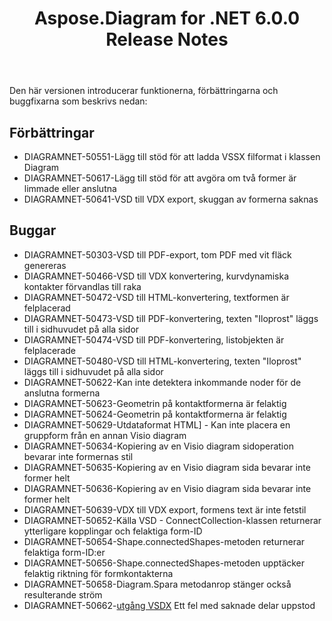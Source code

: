 ﻿---
title: Aspose.Diagram for .NET 6.0.0 Release Notes
type: docs
weight: 120
url: /sv/net/aspose-diagram-for-net-6-0-0-release-notes/
---
Den här versionen introducerar funktionerna, förbättringarna och buggfixarna som beskrivs nedan:
## **Förbättringar**
- DIAGRAMNET-50551-Lägg till stöd för att ladda VSSX filformat i klassen Diagram
- DIAGRAMNET-50617-Lägg till stöd för att avgöra om två former är limmade eller anslutna
- DIAGRAMNET-50641-VSD till VDX export, skuggan av formerna saknas
## **Buggar**
- DIAGRAMNET-50303-VSD till PDF-export, tom PDF med vit fläck genereras
- DIAGRAMNET-50466-VSD till VDX konvertering, kurvdynamiska kontakter förvandlas till raka
- DIAGRAMNET-50472-VSD till HTML-konvertering, textformen är felplacerad
- DIAGRAMNET-50473-VSD till PDF-konvertering, texten "Iloprost" läggs till i sidhuvudet på alla sidor
- DIAGRAMNET-50474-VSD till PDF-konvertering, listobjekten är felplacerade
- DIAGRAMNET-50480-VSD till HTML-konvertering, texten "Iloprost" läggs till i sidhuvudet på alla sidor
- DIAGRAMNET-50622-Kan inte detektera inkommande noder för de anslutna formerna
- DIAGRAMNET-50623-Geometrin på kontaktformerna är felaktig
- DIAGRAMNET-50624-Geometrin på kontaktformerna är felaktig
- DIAGRAMNET-50629-Utdataformat HTML] - Kan inte placera en gruppform från en annan Visio diagram
- DIAGRAMNET-50634-Kopiering av en Visio diagram sidoperation bevarar inte formernas stil
- DIAGRAMNET-50635-Kopiering av en Visio diagram sida bevarar inte former helt
- DIAGRAMNET-50636-Kopiering av en Visio diagram sida bevarar inte former helt
- DIAGRAMNET-50639-VDX till VDX export, formens text är inte fetstil
- DIAGRAMNET-50652-Källa VSD - ConnectCollection-klassen returnerar ytterligare kopplingar och felaktiga form-ID
- DIAGRAMNET-50654-Shape.connectedShapes-metoden returnerar felaktiga form-ID:er
- DIAGRAMNET-50656-Shape.connectedShapes-metoden upptäcker felaktig riktning för formkontakterna
- DIAGRAMNET-50658-Diagram.Spara metodanrop stänger också resulterande ström
- DIAGRAMNET-50662-[utgång VSDX](https://docs.aspose.com/diagram/net/convert-visio-to-other-files/) Ett fel med saknade delar uppstod
